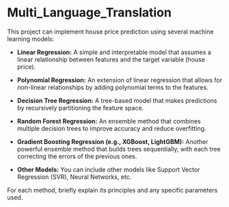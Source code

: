 # Multi_Language_Translation
This project can implement house price prediction using several machine learning models:

*   **Linear Regression:** A simple and interpretable model that assumes a linear relationship between features and the target variable (house price).

*   **Polynomial Regression:** An extension of linear regression that allows for non-linear relationships by adding polynomial terms to the features.

*   **Decision Tree Regression:** A tree-based model that makes predictions by recursively partitioning the feature space.

*   **Random Forest Regression:** An ensemble method that combines multiple decision trees to improve accuracy and reduce overfitting.

*   **Gradient Boosting Regression (e.g., XGBoost, LightGBM):**  Another powerful ensemble method that builds trees sequentially, with each tree correcting the errors of the previous ones.

*   **Other Models:** You can include other models like Support Vector Regression (SVR), Neural Networks, etc.

For each method, briefly explain its principles and any specific parameters used.

